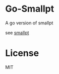 # Go-Smallpt

A go version of smallpt

see [smallpt](http://www.kevinbeason.com/smallpt/)

# License

MIT
